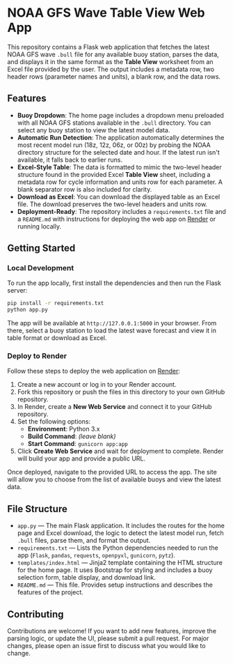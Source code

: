 # NOAA GFS Wave Table View Web App

This repository contains a Flask web application that fetches the latest NOAA GFS wave `.bull` file for any available buoy station, parses the data, and displays it in the same format as the **Table View** worksheet from an Excel file provided by the user. The output includes a metadata row, two header rows (parameter names and units), a blank row, and the data rows.

## Features

- **Buoy Dropdown**: The home page includes a dropdown menu preloaded with all NOAA GFS stations available in the `.bull` directory. You can select any buoy station to view the latest model data.
- **Automatic Run Detection**: The application automatically determines the most recent model run (18z, 12z, 06z, or 00z) by probing the NOAA directory structure for the selected date and hour. If the latest run isn't available, it falls back to earlier runs.
- **Excel-Style Table**: The data is formatted to mimic the two-level header structure found in the provided Excel **Table View** sheet, including a metadata row for cycle information and units row for each parameter. A blank separator row is also included for clarity.
- **Download as Excel**: You can download the displayed table as an Excel file. The download preserves the two-level headers and units row.
- **Deployment-Ready**: The repository includes a `requirements.txt` file and a `README.md` with instructions for deploying the web app on [Render](https://render.com) or running locally.

## Getting Started

### Local Development

To run the app locally, first install the dependencies and then run the Flask server:

```bash
pip install -r requirements.txt
python app.py
```

The app will be available at `http://127.0.0.1:5000` in your browser. From there, select a buoy station to load the latest wave forecast and view it in table format or download as Excel.

### Deploy to Render

Follow these steps to deploy the web application on [Render](https://render.com):

1. Create a new account or log in to your Render account.
2. Fork this repository or push the files in this directory to your own GitHub repository.
3. In Render, create a **New Web Service** and connect it to your GitHub repository.
4. Set the following options:
   - **Environment**: Python 3.x
   - **Build Command**: *(leave blank)*
   - **Start Command**: `gunicorn app:app`
5. Click **Create Web Service** and wait for deployment to complete. Render will build your app and provide a public URL.

Once deployed, navigate to the provided URL to access the app. The site will allow you to choose from the list of available buoys and view the latest data.

## File Structure

- `app.py` — The main Flask application. It includes the routes for the home page and Excel download, the logic to detect the latest model run, fetch `.bull` files, parse them, and format the output.
- `requirements.txt` — Lists the Python dependencies needed to run the app (`Flask`, `pandas`, `requests`, `openpyxl`, `gunicorn`, `pytz`).
- `templates/index.html` — Jinja2 template containing the HTML structure for the home page. It uses Bootstrap for styling and includes a buoy selection form, table display, and download link.
- `README.md` — This file. Provides setup instructions and describes the features of the project.

## Contributing

Contributions are welcome! If you want to add new features, improve the parsing logic, or update the UI, please submit a pull request. For major changes, please open an issue first to discuss what you would like to change.

